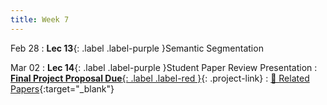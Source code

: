 ```yaml
---
title: Week 7
---
```


Feb 28
: **Lec 13**{: .label .label-purple }Semantic Segmentation
  <!-- : [Solution](#) -->

Mar 02
: **Lec 14**{: .label .label-purple }Student Paper Review Presentation
: [**Final Project Proposal Due**{: .label .label-red }](/CSCI5980-Spr23-DeepRob/projects/#final-project){: .project-link}
  : [📃 Related Papers](/CSCI5980-Spr23-DeepRob/papers/){:target="_blank"} 
  
  <!-- : [3.1](#), [2.2](#), [2.3](#) -->
  
<!-- Feb 17
: **Dis 7**{: .label .label-blue }[Detection & Segmentation Demo](#) -->

